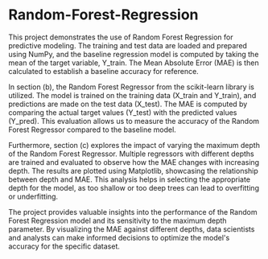 # Random-Forest-Regression

This project demonstrates the use of Random Forest Regression for predictive modeling. The training and test data are loaded and prepared using NumPy, and the baseline regression model is computed by taking the mean of the target variable, Y_train. The Mean Absolute Error (MAE) is then calculated to establish a baseline accuracy for reference.  

In section (b), the Random Forest Regressor from the scikit-learn library is utilized. The model is trained on the training data (X_train and Y_train), and predictions are made on the test data (X_test). The MAE is computed by comparing the actual target values (Y_test) with the predicted values (Y_pred). This evaluation allows us to measure the accuracy of the Random Forest Regressor compared to the baseline model.  

Furthermore, section (c) explores the impact of varying the maximum depth of the Random Forest Regressor. Multiple regressors with different depths are trained and evaluated to observe how the MAE changes with increasing depth. The results are plotted using Matplotlib, showcasing the relationship between depth and MAE. This analysis helps in selecting the appropriate depth for the model, as too shallow or too deep trees can lead to overfitting or underfitting.  

The project provides valuable insights into the performance of the Random Forest Regression model and its sensitivity to the maximum depth parameter. By visualizing the MAE against different depths, data scientists and analysts can make informed decisions to optimize the model's accuracy for the specific dataset.  
